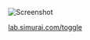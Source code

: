 ![Screenshot](http://lab.simurai.com/toggle/screenshot.jpg)

[lab.simurai.com/toggle](http://lab.simurai.com/toggle)